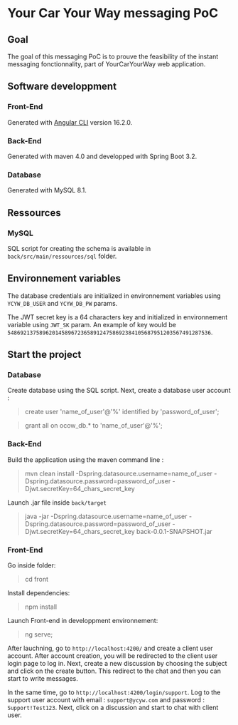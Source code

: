 # Your Car Your Way messaging PoC

## Goal

The goal of this messaging PoC is to prouve the feasibility of the instant messaging fonctionnality, part of YourCarYourWay web application.

## Software developpment

### Front-End

Generated with [Angular CLI](https://github.com/angular/angular-cli) version 16.2.0.

### Back-End

Generated with maven 4.0 and developped with Spring Boot 3.2.

### Database

Generated with MySQL 8.1.

## Ressources

### MySQL

SQL script for creating the schema is available in `back/src/main/ressources/sql` folder.

## Environnement variables

The database credentials are initialized in environnement variables using `YCYW_DB_USER` and `YCYW_DB_PW` params.

The JWT secret key is a 64 characters key and initialized in environnement variable using `JWT_SK` param. An example of key would be `5486921375896201458967236589124758692384105687951203567491287536`.

## Start the project

### Database

Create database using the SQL script. Next, create a database user account :
> create user 'name_of_user'@'%' identified by 'password_of_user';

> grant all on ocow_db.* to 'name_of_user'@'%';

### Back-End

Build the application using the maven command line :
> mvn clean install -Dspring.datasource.username=name_of_user -Dspring.datasource.password=password_of_user -Djwt.secretKey=64_chars_secret_key

Launch .jar file inside `back/target`
> java -jar -Dspring.datasource.username=name_of_user -Dspring.datasource.password=password_of_user -Djwt.secretKey=64_chars_secret_key back-0.0.1-SNAPSHOT.jar

### Front-End

Go inside folder:
> cd front

Install dependencies:
> npm install

Launch Front-end in developpment environnement:
> ng serve;

After lauchning, go to `http://localhost:4200/` and create a client user account. After account creation, you will be redirected to the client user login page to log in. Next, create a new discussion by choosing the subject and click on the create button. This redirect to the chat and then you can start to write messages.

In the same time, go to `http://localhost:4200/login/support`. Log to the support user account with email : `support@ycyw.com` and password : `Support!Test123`. Next, click on a discussion and start to chat with client user.







